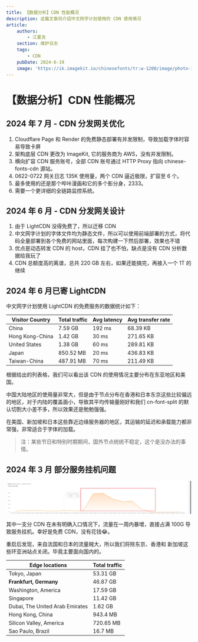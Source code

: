```yaml
---
title: 【数据分析】CDN 性能概况
description: 这篇文章将介绍中文网字计划使用的 CDN 使用情况
article:
    authors:
        - 江夏尧
    section: 维护日志
    tags:
        - CDN
    pubDate: 2024-6-19
    image: 'https://ik.imagekit.io/chinesefonts/tr:w-1200/image/photo-1508804185872-d7badad00f7d.jfif'
---
```


# 【数据分析】CDN 性能概况

## 2024 年 7 月 - CDN 分发网关优化

1. Cloudflare Page 和 Render 的免费静态部署有并发限制，导致加载字体时容易导致卡屏
2. 架构底层 CDN 更改为 ImageKit, 它的服务商为 AWS，没有并发限制。
3. 横向扩容 CDN 服务账号，全部 CDN 账号通过 HTTP Proxy 指向 chinese-fonts-cdn 源站。
4. 0622-0722 网关日志 135K 使用量，两个 CDN 逼近极限，扩容至 6 个。
5. 最多使用的还是那个哔咔漫画和它的多个影分身，2333。
6. 需要一个更详细的全链路监控系统。

## 2024 年 6 月 - CDN 分发网关设计

1. 由于 LightCDN 没得免费了，所以迁移 CDN
2. 中文网字计划的字体文件均为静态文件，所以可以使用前端部署的方式，将代码全量部署到各个免费的网站里面，每次构建一下然后部署，效果也不错
3. 优点是动态转发 CDN 的 host，CDN 挂了也不怕，缺点是没有 CDN 分析数据给我玩了
4. CDN 总额度高的离谱，总共 220 GB 左右，如果还能搞完，再接入一个 1T 的继续

## 2024 年 6 月已寄 LightCDN

中文网字计划使用 LightCDN 的免费服务的数据统计如下：

| Visitor Country | Total traffic | Avg latency | Avg transfer rate |
| --------------- | ------------- | ----------- | ----------------- |
| China           | 7.59 GB       | 192 ms      | 68.39 KB          |
| Hong Kong-China | 1.42 GB       | 30 ms       | 271.65 KB         |
| United States   | 1.38 GB       | 60 ms       | 289.81 KB         |
| Japan           | 850.52 MB     | 20 ms       | 436.83 KB         |
| Taiwan-China    | 487.91 MB     | 70 ms       | 211.49 KB         |

根据给出的列表格，我们可以看出该 CDN 的使用情况主要分布在东亚地区和美国。

中国大陆地区的使用量非常大，但是由于节点分布在香港和日本东京这些比较偏远的地区，对于内陆的覆盖面小，导致其平均传输量刚好和我们 cn-font-split 的默认切割大小差不多，所以效果还是勉勉强强。

在美国、新加坡和日本这些靠近边缘服务器的地区，其运输的延迟和承载能力都非常强，非常适合于字体的加载。

> 注：某些节日和特别时期期间，国外节点统统不稳定，这个是没办法的事情。

## 2024 年 3 月 部分服务挂机问题

![Alt text](../../../assets/202403_CDN.png)

其中一支分 CDN 在未有明确入口情况下，流量在一周内暴增，直接占满 100G 导致服务挂机。幸好是免费 CDN，没有花钱😂。

重启后发现，来自法国和日本的流量贼大，所以我们将除东京、香港和 新加坡这些环亚洲站点关闭。毕竟主要面向国内的。

| Edge locations                   | Total traffic |
|---------------------------------|---------------|
| Tokyo, Japan                    | 53.31 GB      |
| **Frankfurt, Germany**          | 46.87 GB      |
| Washington, America             | 17.59 GB      |
| Singapore                       | 11.42 GB      |
| Dubai, The United Arab Emirates | 1.62 GB       |
| Hong Kong, China                | 943.4 MB      |
| Silicon Valley, America         | 720.65 MB     |
| Sao Paulo, Brazil               | 16.7 MB       |
